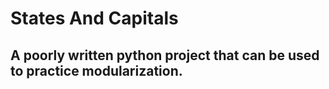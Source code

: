 # States And Capitals
## A poorly written python project that can be used to practice modularization.
